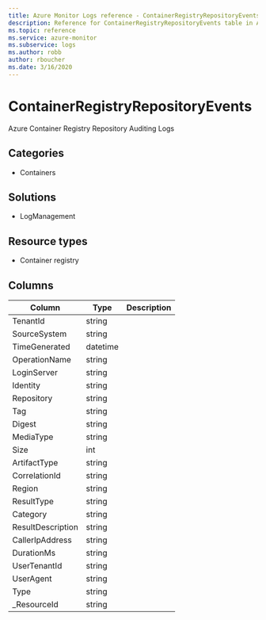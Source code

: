 ```yaml
---
title: Azure Monitor Logs reference - ContainerRegistryRepositoryEvents
description: Reference for ContainerRegistryRepositoryEvents table in Azure Monitor Logs.
ms.topic: reference
ms.service: azure-monitor
ms.subservice: logs
ms.author: robb
author: rboucher
ms.date: 3/16/2020
---
```


# ContainerRegistryRepositoryEvents

 Azure Container Registry Repository Auditing Logs

## Categories

- Containers
## Solutions

- LogManagement
## Resource types

- Container registry




## Columns

|Column|Type|Description|
|---|---|---|
|TenantId|string||
|SourceSystem|string||
|TimeGenerated|datetime||
|OperationName|string||
|LoginServer|string||
|Identity|string||
|Repository|string||
|Tag|string||
|Digest|string||
|MediaType|string||
|Size|int||
|ArtifactType|string||
|CorrelationId|string||
|Region|string||
|ResultType|string||
|Category|string||
|ResultDescription|string||
|CallerIpAddress|string||
|DurationMs|string||
|UserTenantId|string||
|UserAgent|string||
|Type|string||
|_ResourceId|string||
